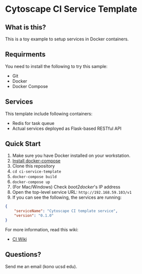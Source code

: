 # Cytoscape CI Service Template

## What is this?
This is a toy example to setup services in Docker containers.

## Requirments
You need to install the following to try this sample:

* Git
* Docker
* Docker Compose

## Services
This template include following containers:

* Redis for task queue
* Actual services deployed as Flask-based RESTful API

## Quick Start

1. Make sure you have Docker installed on your workstation.
1. [Install docker-compose](http://docs.docker.com/compose/)
1. Clone this repository
1. ```cd ci-service-template```
1. ```docker-compose build```
1. ```docker-compose up```
1. (For Mac/Windows) Check _boot2docker_'s IP address
1. Open the top-level service URL: ```http://192.168.59.103/v1```
1. If you can see the following, the services are running:

```json
{
	"serviceName": "Cytoscape CI template service",
	"version": "0.1.0"
}
```

For more information, read this wiki:

* [CI Wiki](https://github.com/idekerlab/ci-service-template/wiki)

## Questions?
Send me an email (kono ucsd edu).